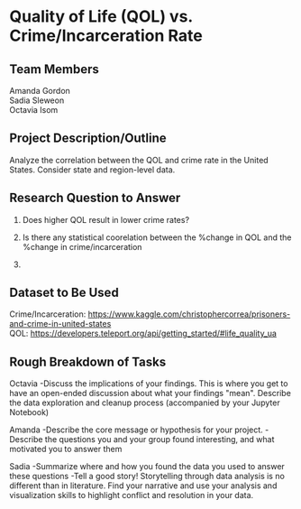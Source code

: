 # Quality of Life (QOL) vs. Crime/Incarceration Rate

## Team Members
  Amanda Gordon<br/>
  Sadia Sleweon<br/>
  Octavia Isom<br/>
  
## Project Description/Outline
  Analyze the correlation between the QOL and crime rate in the United States. Consider state and region-level data.

## Research Question to Answer

1. Does higher QOL result in lower crime rates?

2. Is there any statistical coorelation between the %change in QOL and the %change in crime/incarceration

3.

## Dataset to Be Used
  Crime/Incarceration: https://www.kaggle.com/christophercorrea/prisoners-and-crime-in-united-states
  <br/>QOL: https://developers.teleport.org/api/getting_started/#life_quality_ua

## Rough Breakdown of Tasks
  Octavia 
   -Discuss the implications of your findings. This is where you get to have an open-ended discussion about what your findings  "mean". Describe the data exploration and cleanup process (accompanied by your Jupyter Notebook)
  
  Amanda
   -Describe the core message or hypothesis for your project.
   -Describe the questions you and your group found interesting, and what motivated you to answer    them
  
  Sadia
   -Summarize where and how you found the data you used to answer these questions
   -Tell a good story! Storytelling through data analysis is no different than in literature. Find your narrative and use your analysis and visualization skills to highlight conflict and resolution in your data.
  
 
